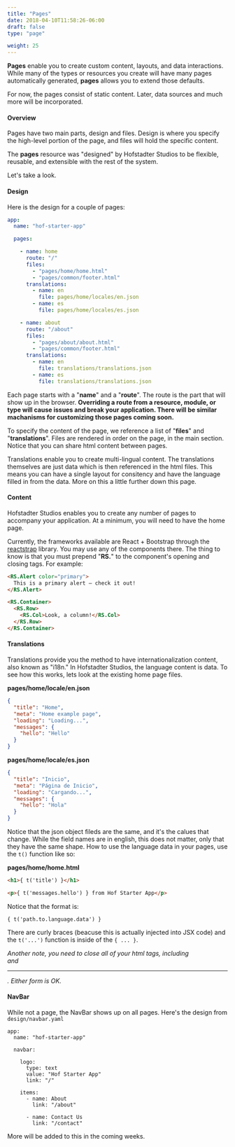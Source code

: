 ```yaml
---
title: "Pages"
date: 2018-04-10T11:58:26-06:00
draft: false
type: "page"

weight: 25
---
```


__Pages__ enable you to create custom
content, layouts, and data interactions.
While many of the types or resources you create
will have many pages automatically generated,
__pages__ allows you to extend those defaults.

For now, the pages consist of static content.
Later, data sources and much more will be incorporated.

#### Overview

Pages have two main parts, design and files.
Design is where you specify the high-level portion of the page,
and files will hold the specific content.

The __pages__ resource was "designed" by Hofstadter Studios
to be flexible, reusable, and extensible with the rest of the system.

Let's take a look.


#### Design

Here is the design for a couple of pages:

```yaml
app:
  name: "hof-starter-app"

  pages:

    - name: home
      route: "/"
      files:
        - "pages/home/home.html"
        - "pages/common/footer.html"
      translations:
        - name: en
          file: pages/home/locales/en.json
        - name: es
          file: pages/home/locales/es.json

    - name: about
      route: "/about"
      files:
        - "pages/about/about.html"
        - "pages/common/footer.html"
      translations:
        - name: en
          file: translations/translations.json
        - name: es
          file: translations/translations.json
```

Each page starts with a "__name__" and a "__route__".
The route is the part that will show up in the browser.
__Overriding a route from a resource, module, or type
will cause issues and break your application.
There will be similar machanisms for customizing
those pages coming soon.__

To specify the content of the page,
we reference a list of "__files__" and "__translations__".
Files are rendered in order on the page, in the main section.
Notice that you can share html content between pages.

Translations enable you to create multi-lingual content.
The translations themselves are just data
which is then referenced in the html files.
This means you can have a single layout for consitency
and have the language filled in from the data.
More on this a little further down this page.


#### Content

Hofstadter Studios enables you to create
any number of pages to accompany your application.
At a minimum, you will need to have the home page.

Currently, the frameworks available are
React + Bootstrap through the
[reactstrap](https://reactstrap.github.io/components/) library.
You may use any of the components there.
The thing to know is that you must prepend
"__RS.__" to the component's opening and closing tags.
For example:

```html
<RS.Alert color="primary">
  This is a primary alert — check it out!
</RS.Alert>

<RS.Container>
  <RS.Row>
    <RS.Col>Look, a column!</RS.Col>
  </RS.Row>
</RS.Container>
```

#### Translations

Translations provide you the method to have
internationalization content, also known as "i18n."
In Hofstadter Studios, the language content is data.
To see how this works, lets look at the existing home page files.

__pages/home/locale/en.json__

```json
{
  "title": "Home",
  "meta": "Home example page",
  "loading": "Loading...",
  "messages": {
    "hello": "Hello"
  }
}
```

__pages/home/locale/es.json__

```json
{
  "title": "Inicio",
  "meta": "Página de Inicio",
  "loading": "Cargando...",
  "messages": {
    "hello": "Hola"
  }
}
```

Notice that the json object fileds are the same,
and it's the calues that change. While the field
names are in english, this does not matter,
only that they have the same shape.
How to use the language data in your pages,
use the `t()` function like so:

__pages/home/home.html__

```html
<h1>{ t('title') }</h1>

<p>{ t('messages.hello') } from Hof Starter App</p>

```

Notice that the format is:

```
{ t('path.to.language.data') }
```

There are curly braces (beacuse this is actually injected into JSX code)
and the `t('...')` function is inside of the `{ ... }`.

_Another note, you need to close all of your html tags,
including <br /> and <hr></hr>. Either form is OK._



#### NavBar

While not a page, the NavBar shows up on all pages.
Here's the design from `design/navbar.yaml`

```
app:
  name: "hof-starter-app"

  navbar:

    logo:
      type: text
      value: "Hof Starter App"
      link: "/"

    items:
      - name: About
        link: "/about"

      - name: Contact Us
        link: "/contact"
```

More will be added to this in the coming weeks.
